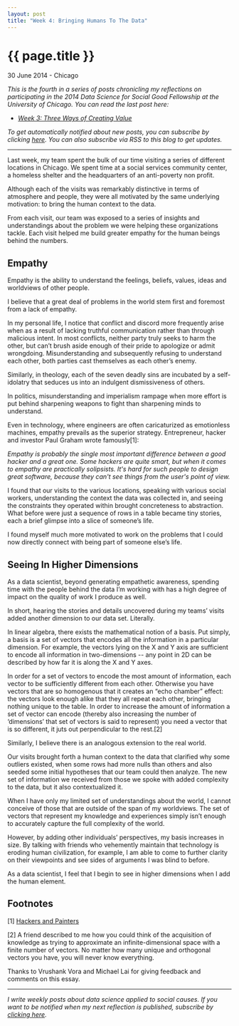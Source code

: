 ```yaml
---
layout: post
title: "Week 4: Bringing Humans To The Data"
---
```


{{ page.title }}
================

<p class="meta">30 June 2014 - Chicago</p>

*This is the fourth in a series of posts chronicling my reflections on participating in the 2014 Data Science for Social Good Fellowship at the University of Chicago.*
*You can read the last post here:*

- [*Week 3: Three Ways of Creating Value*](http://www.carlshan.com/2014/06/22/dssg-week3.html)

*To get automatically notified about new posts, you can subscribe by clicking [here](https://carlshan.wufoo.com/forms/join-other-readers/). You can also subscribe via RSS to this blog to get updates.*

-------

Last week, my team spent the bulk of our time visiting a series of different locations in Chicago. We spent time at a social services community center, a homeless shelter and the headquarters of an anti-poverty non profit.

Although each of the visits was remarkably distinctive in terms of atmosphere and people, they were all motivated by the same underlying motivation: to bring the human context to the data.

From each visit, our team was exposed to a series of insights and understandings about the problem we were helping these organizations tackle. Each visit helped me build greater empathy for the human beings behind the numbers.

## Empathy

Empathy is the ability to understand the feelings, beliefs, values, ideas and worldviews of other people.

I believe that a great deal of problems in the world stem first and foremost from a lack of empathy.  

In my personal life, I notice that conflict and discord more frequently arise when as a result of lacking truthful communication rather than through malicious intent. In most conflicts, neither party truly seeks to harm the other, but can’t brush aside enough of their pride to apologize or admit wrongdoing. Misunderstanding and subsequently refusing to understand each other, both parties cast themselves as each other’s enemy.

Similarly, in theology, each of the seven deadly sins are incubated by a self-idolatry that seduces us into an indulgent dismissiveness of others.

In politics, misunderstanding and imperialism rampage when more effort is put behind sharpening weapons to fight than sharpening minds to understand. 

Even in technology, where engineers are often caricaturized as emotionless machines, empathy prevails as the superior strategy. Entrepreneur, hacker and investor Paul Graham wrote famously[1]: 

*Empathy is probably the single most important difference between a good hacker and a great one. Some hackers are quite smart, but when it comes to empathy are practically solipsists. It's hard for such people to design great software, because they can't see things from the user's point of view.*

I found that our visits to the various locations, speaking with various social workers, understanding the context the data was collected in, and seeing the constraints they operated within brought concreteness to abstraction. What before were just a sequence of rows in a table became tiny stories, each a brief glimpse into a slice of someone’s life.

I found myself much more motivated to work on the problems that I could now directly connect with being part of someone else’s life. 

## Seeing In Higher Dimensions

As a data scientist, beyond generating empathetic awareness, spending time with the people behind the data I’m working with has a high degree of impact on the quality of work I produce as well.

In short, hearing the stories and details uncovered during my teams’ visits added another dimension to our data set. Literally. 

In linear algebra, there exists the mathematical notion of a basis. Put simply, a basis is a set of vectors that encodes all the information in a particular dimension. For example, the vectors lying on the X and Y axis are sufficient to encode all information in two-dimensions -- any point in 2D can be described by how far it is along the X and Y axes. 

In order for a set of vectors to encode the most amount of information, each vector to be sufficiently different from each other. Otherwise you have vectors that are so homogenous that it creates an “echo chamber” effect: the vectors look enough alike that they all repeat each other, bringing nothing unique to the table. In order to increase the amount of information a set of vector can encode (thereby also increasing the number of ‘dimensions’ that set of vectors is said to represent) you need a vector that is so different, it juts out perpendicular to the rest.[2]

Similarly, I believe there is an analogous extension to the real world. 

Our visits brought forth a human context to the data that clarified why some outliers existed, when some rows had more nulls than others and also seeded some initial hypotheses that our team could then analyze. The new set of information we received from those we spoke with added complexity to the data, but it also contextualized it.

When I have only my limited set of understandings about the world, I cannot conceive of those that are outside of the span of my worldviews. The set of vectors that represent my knowledge and experiences simply isn’t enough to accurately capture the full complexity of the world.

However, by adding other individuals’ perspectives, my basis increases in size. By talking with friends who vehemently maintain that technology is eroding human civilization, for example, I am able to come to further clarity on their viewpoints and see sides of arguments I was blind to before.

As a data scientist, I feel that I begin to see in higher dimensions when I add the human element.

## Footnotes

[1] [Hackers and Painters](http://www.paulgraham.com/hp.html)

[2] A friend described to me how you could think of the acquisition of knowledge as trying to approximate an infinite-dimensional space with a finite number of vectors. No matter how many unique and orthogonal vectors you have, you will never know everything.

Thanks to Vrushank Vora and Michael Lai for giving feedback and comments on this essay.

----

*I write weekly posts about data science applied to social causes. If you want to be notified when my next reflection is published, subscribe by [clicking here](https://carlshan.wufoo.com/forms/join-other-readers/).*
